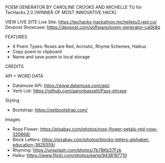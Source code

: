POEM GENERATOR BY CAROLINE CROOKS AND MICHELLE TU
for TecHacks 2.0 [WINNER OF MOST INNOVATIVE HACK]

VIEW LIVE SITE
Live Site: https://techacks-hackathon.michelletu3.repl.co/
Devpost Showcase: https://devpost.com/software/poem-generator-ca0k8q

FEATURES
- 4 Poem Types: Roses are Red, Acrostic, Rhyme Schemes, Haikus
- Copy poem to clipboard
- Name and save poem to local storage

CREDITS

API + WORD DATA
- Datamuse API: https://www.datamuse.com/api/
- Verb List: https://github.com/aaronbassett/Pass-phrase

Styling
- Bootstrap: https://getbootstrap.com/

Images
- Rose Flower: https://pixabay.com/photos/rose-flower-petals-red-rose-320868/
- Block Letters: https://pixabay.com/photos/blocks-letters-alphabet-education-3629359/
- Rhyming: https://unsplash.com/photos/7b78Kb37Fzk
- Haiku: 
https://www.flickr.com/photos/earlg/9436197710
